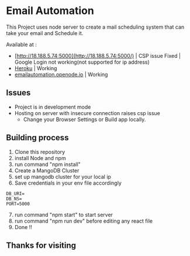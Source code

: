 # Email Automation
This Project uses node server to create a mail scheduling system that can take your email and Schedule it.

Available at :
* [http://18.188.5.74:5000](http://18.188.5.74:5000/) | CSP issue Fixed | Google Login not working(not supported for ip address)
* [Heroku](https://email-automation-mern.herokuapp.com/) | Working
* [emailautomation.openode.io](https://emailautomation.openode.io/) | Working

## Issues
* Project is in development mode 
* Hosting on server with insecure connection raises csp issue
    * Change your Browser Settings or Build app locally.

## Building process

1. Clone this repository
2. install Node and npm
3. run command "npm install"
4. Create a MangoDB Cluster
5. set up mangodb cluster for your local ip
6. Save credentials in your env file accordingly
```
DB_URI=
DB_NS=
PORT=5000
```
7. run command "npm start" to start server
8. run command "npm run dev" before editing any react file
9. Done !!

## Thanks for visiting
